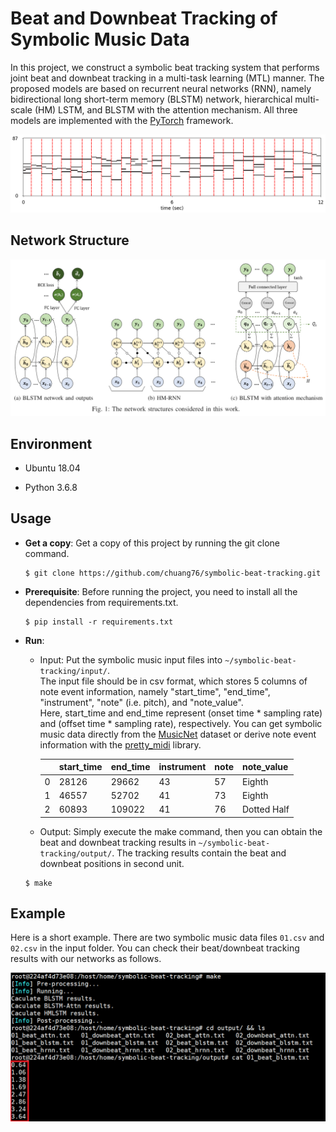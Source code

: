 # Beat and Downbeat Tracking of Symbolic Music Data

In this project, we construct a symbolic beat tracking system that performs joint beat and downbeat tracking in a multi-task learning (MTL) manner. The proposed models are based on recurrent neural networks (RNN), namely bidirectional long short-term memory (BLSTM) network, hierarchical multi-scale (HM) LSTM, and BLSTM with the attention mechanism. All three models are implemented with the [PyTorch](https://pytorch.org/) framework. 

![](https://github.com/chuang76/symbolic-beat-tracking/blob/master/figure/test.png?raw=true)



## Network Structure

![](https://github.com/chuang76/symbolic-beat-tracking/blob/master/figure/network.png?raw=true)



## Environment

- Ubuntu 18.04

- Python 3.6.8

  

## Usage 

- **Get a copy**: Get a copy of this project by running the git clone command. 

  ```
  $ git clone https://github.com/chuang76/symbolic-beat-tracking.git
  ```

- **Prerequisite**: Before running the project, you need to install all the dependencies from requirements.txt. 

  ```
  $ pip install -r requirements.txt
  ```

- **Run**: 

  - Input: Put the symbolic music input files into `~/symbolic-beat-tracking/input/`. <br>The input file should be in csv format, which stores 5 columns of note event information, namely "start_time", "end_time", "instrument", "note" (i.e. pitch), and "note_value". <br>Here, start_time and end_time represent (onset time * sampling rate) and (offset time * sampling rate), respectively. You can get symbolic music data directly from the [MusicNet](https://homes.cs.washington.edu/~thickstn/musicnet.html) dataset or derive note event information with the [pretty_midi](https://craffel.github.io/pretty-midi/#pretty-midi-prettymidi) library. 
  
    |      | **start_time** | **end_time** | instrument | **note** | **note_value** |
    | ---- | -------------- | ------------ | ---------- | -------- | -------------- |
    | 0    | 28126          | 29662        | 43         | 57       | Eighth         |
    | 1    | 46557          | 52702        | 41         | 73       | Eighth         |
    | 2    | 60893          | 109022       | 41         | 76       | Dotted Half    |
  
  - Output: Simply execute the make command, then you can obtain the beat and downbeat tracking results in `~/symbolic-beat-tracking/output/`. The tracking results contain the beat and downbeat positions in second unit. 
  
  ```
  $ make
  ```



## Example

Here is a short example. There are two symbolic music data files `01.csv` and `02.csv` in the input folder. You can check their beat/downbeat tracking results with our networks as follows. 

![](https://github.com/chuang76/symbolic-beat-tracking/blob/master/figure/proc.png?raw=true)


